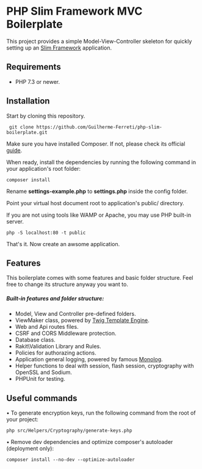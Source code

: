 # PHP Slim Framework MVC Boilerplate

This project provides a simple Model-View-Controller skeleton for quickly setting up an [Slim Framework](https://www.slimframework.com/) application.

## Requirements

* PHP 7.3 or newer.

## Installation

Start by cloning this repository. 

``` git clone https://github.com/Guilherme-Ferreti/php-slim-boilerplate.git```

Make sure you have installed Composer. If not, please check its official [guide](http://getcomposer.org/doc/00-intro.md#installation).

When ready, install the dependencies by running the following command in your application's root folder:

```composer install```

Rename <b>settings-example.php</b> to <b>settings.php</b> inside the config folder.

Point your virtual host document root to application's public/ directory. 

If you are not using tools like WAMP or Apache, you may use PHP built-in server.

```php -S localhost:80 -t public```

That's it. Now create an awsome application.

## Features

This boilerplate comes with some features and basic folder structure. Feel free to change its structure anyway you want to.

#####  Built-in features and folder structure:

* Model, View and Controller pre-defined folders.
* ViewMaker class, powered by [Twig Template Engine](https://twig.symfony.com/).
* Web and Api routes files.
* CSRF and CORS Middleware protection.
* Database class.
* Rakit\Validation Library and Rules.
* Policies for authorazing actions.
* Application general logging, powered by famous [Monolog](https://seldaek.github.io/monolog/).
* Helper functions to deal with session, flash session, cryptography with OpenSSL and Sodium.
* PHPUnit for testing.

## Useful commands

• To generate encryption keys, run the following command from the root of your project:

```php src/Helpers/Cryptography/generate-keys.php```

• Remove dev dependencies and optimize composer's autoloader (deployment only):

```composer install --no-dev --optimize-autoloader```